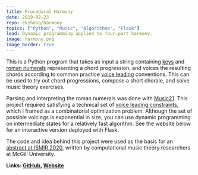 ```yaml
---
title: Procedural Harmony
date: 2019-02-23
repo: ekzhang/harmony
topics: ["Python", "Music", "Algorithms", "Flask"]
lead: Dynamic programming applied to four-part harmony.
image: harmony.png
image_border: true
---
```


This is a Python program that takes as input a string containing
[keys](https://en.wikipedia.org/wiki/Key_signature) and
[roman numerals](https://en.wikipedia.org/wiki/Roman_numeral_analysis)
representing a chord progression, and voices the resulting chords according to
common practice [voice leading](https://en.wikipedia.org/wiki/Voice_leading)
conventions. This can be used to try out chord progressions, compose a short
chorale, and solve music theory exercises.

Parsing and interpreting the roman numerals was done with
[Music21](https://web.mit.edu/music21/). This project required satisfying a
technical set of
[voice leading constraints](http://derekremes.com/wp-content/uploads/voiceleadingsummary.pdf),
which I framed as a combinatorial optimization problem. Although the set of
possible voicings is exponential in size, you can use dynamic programming on
intermediate states for a relatively fast algorithm. See the website below for
an interactive version deployed with Flask.

The code and idea behind this project were used as the basis for an
[abstract at ISMIR 2020](https://program.ismir2020.net/lbd_432.html), written by
computational music theory researchers at McGill University.

**Links: [GitHub](https://github.com/ekzhang/harmony),
[Website](https://autoharmony.herokuapp.com/)**
